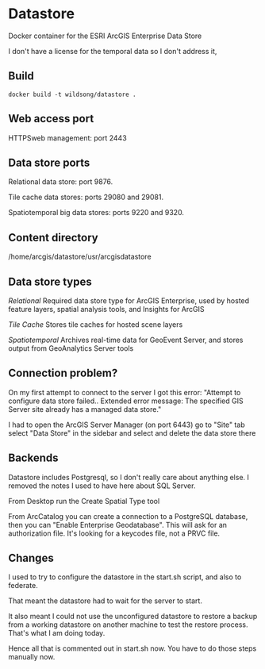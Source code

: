 # Datastore

Docker container for the ESRI ArcGIS Enterprise Data Store

I don't have a license for the temporal data so I don't address it,

## Build 

    docker build -t wildsong/datastore .

## Web access port

HTTPSweb management: port 2443

## Data store ports

Relational data store: port 9876.

Tile cache data stores: ports 29080 and 29081.

Spatiotemporal big data stores: ports 9220 and 9320.

## Content directory

/home/arcgis/datastore/usr/arcgisdatastore

## Data store types

*Relational* Required data store type for ArcGIS Enterprise, used by
hosted feature layers, spatial analysis tools, and Insights
for ArcGIS

*Tile Cache* Stores tile caches for hosted scene layers

*Spatiotemporal* Archives real-time data for GeoEvent Server, and stores
output from GeoAnalytics Server tools

## Connection problem?

On my first attempt to connect to the server I got this error:
"Attempt to configure data store failed.. Extended error message: The
specified GIS Server site already has a managed data store."
 
I had to open the ArcGIS Server Manager (on port 6443) go to "Site"
tab select "Data Store" in the sidebar and select and delete the data
store there

## Backends

Datastore includes Postgresql, so I don't really care about anything else.
I removed the notes I used to have here about SQL Server.

From Desktop run the Create Spatial Type tool

From ArcCatalog you can create a connection to a PostgreSQL database,
then you can "Enable Enterprise Geodatabase". This will ask for an authorization file.
It's looking for a keycodes file, not a PRVC file.

## Changes

I used to try to configure the datastore in the start.sh script,
and also to federate.

That meant the datastore had to wait for the server to start.

It also meant I could not use the unconfigured datastore to restore a backup from a working datastore on
another machine to test the restore process. That's what I am doing today.

Hence all that is commented out in start.sh now.
You have to do those steps manually now.



